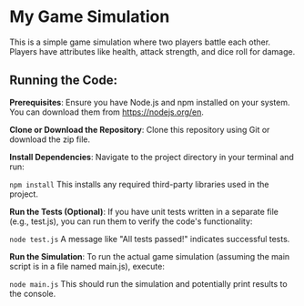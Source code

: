 # My Game Simulation

This is a simple game simulation where two players battle each other. Players have attributes like health, attack strength, and dice roll for damage.

## Running the Code:

**Prerequisites**: Ensure you have Node.js and npm installed on your system. You can download them from https://nodejs.org/en.

**Clone or Download the Repository**: Clone this repository using Git or download the zip file.

**Install Dependencies**: Navigate to the project directory in your terminal and run:

`npm install`
This installs any required third-party libraries used in the project.

**Run the Tests (Optional)**: If you have unit tests written in a separate file (e.g., test.js), you can run them to verify the code's functionality:

`node test.js`
A message like "All tests passed!" indicates successful tests.

**Run the Simulation**: To run the actual game simulation (assuming the main script is in a file named main.js), execute:

`node main.js`
This should run the simulation and potentially print results to the console.
